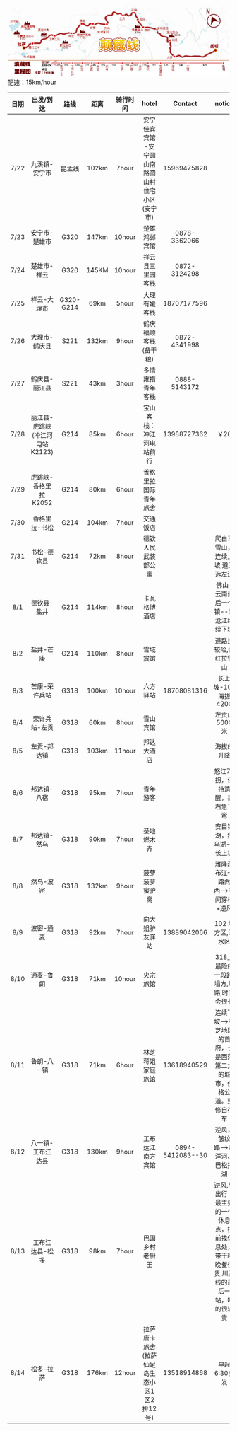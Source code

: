 ![route](pics/route.jpg)
配速：15km/hour

|日期|出发/到达         |路线       |距离        |骑行时间   |hotel                                     |Contact|notice|
|:--:|:-:              |:-:       |:-:         |:-:        |:-:                                      |:-:     |:--:  |
|7/22|九溪镇-安宁市     |昆孟线     |102km       |7hour      |安宁佳宾宾馆 -安宁圆山南路圆山村住宅小区 (安宁市)|15969475828|
|7/23|安宁市-楚雄市     |G320       |147km      |10hour     |楚雄鸿邺宾馆|0878-3362066
|7/24|楚雄市-祥云       |G320       |145KM      |10hour     |祥云县三里园客栈|0872-3124298|
|7/25|祥云-大理市       |G320-G214  |69km       |5hour      |大理有媛客栈|18707177596
|7/26|大理市-鹤庆县     |S221       |132km      |9hour      |鹤庆福顺客栈(备干粮)|0872-4341998
|7/27|鹤庆县-丽江县     |S221       |43km       |3hour      |多情雍措青年客栈|0888-5143172|
|7/28|丽江县-虎跳峡(冲江河电站K2123)|G214    |85km       |6hour      |宝山客栈：冲江河电站前行|13988727362|￥20
|7/29|虎跳峡-香格里拉K2052 |G214       |80km       |6hour      |香格里拉国际青年旅舍|
|7/30|香格里拉-书松      |G214       |104km      |7hour      |交通饭店|
|7/31|书松-德钦县        |G214       |72km       |8hour      |德钦人民武装部公寓||爬白马雪山，连续上坡,道路选左边
|8/1 |德钦县-盐井        |G214       |114km      |8hour      |卡瓦格博酒店||佛山-云南最后一个镇--澜沧江继续下坡|
|8/2 |盐井-芒康          |G214       |110km      |8hour      |雪域宾馆||道路比较险,翻红拉雪山
|8/3 |芒康-荣许兵站      |G318       |100km      |10hour     |六方驿站|18708081316|长上坡-10h海拔4200|
|8/4 |荣许兵站-左贡      |G318       |60km       |8hour      |雪山宾馆||左贡山5000米
|8/5 |左贡-邦达镇        |G318       |103km      |11hour     |邦达大酒店||海拔的升降|
|8/6 |邦达镇-八宿        |G318       |95km       |7hour      |青年游客||怒江72拐，保持清醒，靠右急下弯
|8/7 |邦达镇-然乌        |G318       |90km       |7hour      |圣地燃木齐||安目错湖，然乌湖-->长上坡
|8/8 |然乌-波密          |G318       |132km      |9hour      |菠萝菠萝蜜驴窝||雅隆藏布江一路向西-->林间穿梭+逆风|
|8/9 |波密-通麦          |G318       |92km       |7hour      |向大姐驴友驿站|13889042066|102 塌方区,涉水区|
|8/10|通麦-鲁朗          |G318       |71km       |10hour     |央宗旅馆||318上最险的一段路,塌方,堵路,时间会很长
|8/11|鲁朗-八一镇        |G318       |71km       |6hour      |林芝蒋姐家庭旅馆|13618940529|连续下坡-->林芝地区的首府，也是西藏第二大的城市，价格公道。整修自行车|
|8/12|八一镇-工布江达县  |G318       |130km      |9hour      |工布达江南方宾馆|0894-5412083--30|逆风，皱纹路-->尼洋河、巴松措湖|
|8/13|工布江达县-松多    |G318       |98km       |7hour      |巴国乡村老厨王||逆风,早出行；最主要的一个休息点，提前找休息处，带干粮晚餐很贵,川藏线的最后一站，吃的很较贵|
|8/14|松多-拉萨          |G318       |176km      |12hour     |拉萨唐卡旅舍(拉萨仙足岛生态小区1区2排12号)|13518914868|早起6:30出发|